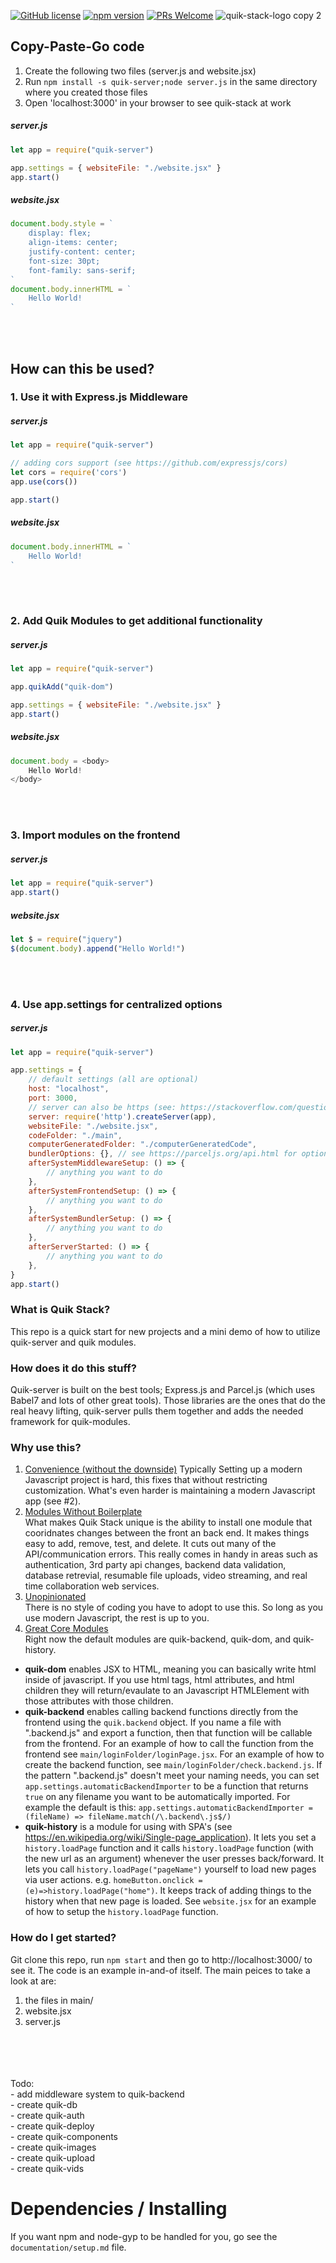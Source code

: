 [![GitHub license](https://img.shields.io/badge/license-MIT-blue.svg)](https://github.com/jeff-hykin/quik-stack/blob/master/LICENSE) 
[![npm version](https://img.shields.io/npm/v/react.svg?style=flat)](https://www.npmjs.com/package/quik-server) 
[![PRs Welcome](https://img.shields.io/badge/PRs-welcome-brightgreen.svg)](https://reactjs.org/docs/how-to-contribute.html#your-first-pull-request)
![quik-stack-logo copy 2](https://user-images.githubusercontent.com/17692058/49397262-a845af80-f700-11e8-8b78-cae546c236ba.PNG)

## Copy-Paste-Go code
1. Create the following two files (server.js and website.jsx)
2. Run `npm install -s quik-server;node server.js` in the same directory where you created those files
3. Open 'localhost:3000' in your browser to see quik-stack at work
##### server.js
```javascript
let app = require("quik-server")

app.settings = { websiteFile: "./website.jsx" }
app.start()
```
##### website.jsx
```javascript
document.body.style = `
    display: flex; 
    align-items: center; 
    justify-content: center;
    font-size: 30pt; 
    font-family: sans-serif;
`
document.body.innerHTML = `
    Hello World!
`
```
<br>
<br>

## How can this be used?
### 1. Use it with Express.js Middleware
##### server.js
```javascript
let app = require("quik-server")

// adding cors support (see https://github.com/expressjs/cors)
let cors = require('cors')
app.use(cors())

app.start()
```
##### website.jsx
```javascript
document.body.innerHTML = `
    Hello World!
`
```
<br>
<br>

### 2. Add Quik Modules to get additional functionality
##### server.js
```javascript
let app = require("quik-server")

app.quikAdd("quik-dom")

app.settings = { websiteFile: "./website.jsx" }
app.start()
```
##### website.jsx
```javascript
document.body = <body>
    Hello World!
</body>
```
<br>
<br>

### 3. Import modules on the frontend
##### server.js
```javascript
let app = require("quik-server")
app.start()
```
##### website.jsx
```javascript
let $ = require("jquery")
$(document.body).append("Hello World!")
```
<br>
<br>

### 4. Use app.settings for centralized options 
##### server.js
```javascript
let app = require("quik-server")

app.settings = {
    // default settings (all are optional)
    host: "localhost",
    port: 3000,
    // server can also be https (see: https://stackoverflow.com/questions/11744975/enabling-https-on-express-js)
    server: require('http').createServer(app), 
    websiteFile: "./website.jsx",
    codeFolder: "./main",
    computerGeneratedFolder: "./computerGeneratedCode",
    bundlerOptions: {}, // see https://parceljs.org/api.html for options
    afterSystemMiddlewareSetup: () => {
        // anything you want to do
    },
    afterSystemFrontendSetup: () => {
        // anything you want to do
    },
    afterSystemBundlerSetup: () => {
        // anything you want to do
    },
    afterServerStarted: () => {
        // anything you want to do
    },
}
app.start()
```

### What is Quik Stack?
This repo is a quick start for new projects and a mini demo of how to utilize quik-server and quik modules.

### How does it do this stuff?
Quik-server is built on the best tools; Express.js and Parcel.js (which uses Babel7 and lots of other great tools). Those libraries are the ones that do the real heavy lifting, quik-server pulls them together and adds the needed framework for quik-modules.

### Why use this?
1. <u>Convenience (without the downside)</u>
Typically Setting up a modern Javascript project is hard, this fixes that without restricting customization. What's even harder is maintaining a modern Javascript app (see #2).
2. <u>Modules Without Boilerplate</u><br>
What makes Quik Stack unique is the ability to install one module that cooridnates changes between the front an back end. It makes things easy to add, remove, test, and delete. It cuts out many of the API/communication errors. This really comes in handy in areas such as authentication, 3rd party api changes, backend data validation, database retrevial, resumable file uploads, video streaming, and real time collaboration web services.
3. <u>Unopinionated</u><br>
There is no style of coding you have to adopt to use this. So long as you use modern Javascript, the rest is up to you.
4. <u>Great Core Modules</u><br>
Right now the default modules are quik-backend, quik-dom, and quik-history.
 - <b>quik-dom</b> enables JSX to HTML, meaning you can basically write html inside of javascript. If you use html tags, html attributes, and html children they will return/evaulate to an Javascript HTMLElement with those attributes with those children.<br>
 - <b>quik-backend</b> enables calling backend functions directly from the frontend using the `quik.backend` object. If you name a file with ".backend.js" and export a function, then that function will be callable from the frontend. For an example of how to call the function from the frontend see `main/loginFolder/loginPage.jsx`. For an example of how to create the backend function, see `main/loginFolder/check.backend.js`. If the pattern ".backend.js" doesn't meet your naming needs, you can set `app.settings.automaticBackendImporter` to be a function that returns `true` on any filename you want to be automatically imported. For example the default is this: `app.settings.automaticBackendImporter = (fileName) => fileName.match(/\.backend\.js$/)`
- <b>quik-history</b> is a module for using with SPA's (see https://en.wikipedia.org/wiki/Single-page_application). It lets you set a `history.loadPage` function and it calls `history.loadPage` function (with the new url as an argument) whenever the user presses back/forward. It lets you call `history.loadPage("pageName")` yourself to load new pages via user actions. e.g. `homeButton.onclick = (e)=>history.loadPage("home")`. It keeps track of adding things to the history when that new page is loaded. See `website.jsx` for an example of how to setup the `history.loadPage` function. 

### How do I get started?
Git clone this repo, run `npm start` and then go to http://localhost:3000/ to see it. The code is an example in-and-of itself. The main peices to take a look at are:
1. the files in main/
2. website.jsx
3. server.js


<br>
<br>
<br>
<br>Todo:
<br>- add middleware system to quik-backend
<br>- create quik-db
<br>- create quik-auth
<br>- create quik-deploy
<br>- create quik-components
<br>- create quik-images
<br>- create quik-upload
<br>- create quik-vids

# Dependencies / Installing

If you want npm and node-gyp to be handled for you, go see the `documentation/setup.md` file.
